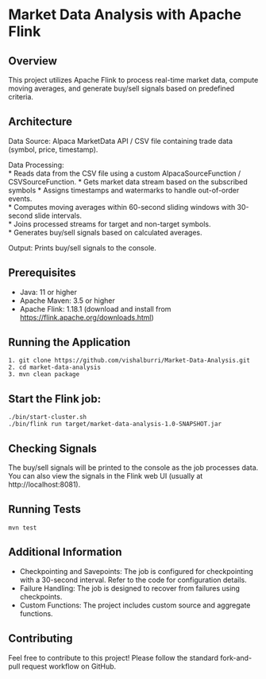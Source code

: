 # Market Data Analysis with Apache Flink

## Overview

This project utilizes Apache Flink to process real-time market data, compute moving averages, and generate buy/sell signals based on predefined criteria.

## Architecture

Data Source: Alpaca MarketData API / CSV file containing trade data (symbol, price, timestamp).

Data Processing:  
    * Reads data from the CSV file using a custom AlpacaSourceFunction / CSVSourceFunction.
    * Gets market data stream based on the subscribed symbols
    * Assigns timestamps and watermarks to handle out-of-order events.  
    * Computes moving averages within 60-second sliding windows with 30-second slide intervals.  
    * Joins processed streams for target and non-target symbols.  
    * Generates buy/sell signals based on calculated averages. 

Output: Prints buy/sell signals to the console.

## Prerequisites

* Java: 11 or higher
* Apache Maven: 3.5 or higher
* Apache Flink: 1.18.1 (download and install from https://flink.apache.org/downloads.html)

## Running the Application
    1. git clone https://github.com/vishalburri/Market-Data-Analysis.git
    2. cd market-data-analysis
    3. mvn clean package

## Start the Flink job:
    ./bin/start-cluster.sh
    ./bin/flink run target/market-data-analysis-1.0-SNAPSHOT.jar

## Checking Signals

The buy/sell signals will be printed to the console as the job processes data. You can also view the signals in the Flink web UI (usually at http://localhost:8081).

## Running Tests
    mvn test

## Additional Information

* Checkpointing and Savepoints: The job is configured for checkpointing with a 30-second interval. Refer to the code for configuration details.  
* Failure Handling: The job is designed to recover from failures using checkpoints.   
* Custom Functions: The project includes custom source and aggregate functions.

## Contributing

Feel free to contribute to this project! Please follow the standard fork-and-pull request workflow on GitHub.
